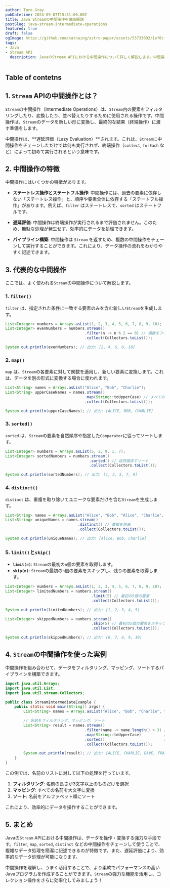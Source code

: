 ```yaml
---
author: Taro Gray  
pubDatetime: 2024-09-07T15:51:00.00Z  
title: Java Streamの中間操作を徹底解説  
postSlug: java-stream-intermediate-operations  
featured: true  
draft: false  
ogImage: https://github.com/satnaing/astro-paper/assets/53733092/1ef0cf03-8137-4d67-ac81-84a032119e3a  
tags:
- Java
- Stream API  
  description: JavaのStream APIにおける中間操作について詳しく解説します。中間操作は、データのフィルタリングやマッピングなど、Stream内でのデータ処理において重要な役割を果たします。
---
```


## Table of contetns

## 1. `Stream` APIの中間操作とは？

`Stream`の中間操作（Intermediate Operations）は、`Stream`内の要素をフィルタリングしたり、変換したり、並べ替えたりするために使用される操作です。中間操作は、`Stream`のデータを新しい形に変換し、最終的な結果（終端操作）に渡す準備をします。

中間操作は、**遅延評価（Lazy Evaluation）**されます。これは、`Stream`に中間操作をチェーンしただけでは何も実行されず、終端操作（`collect`, `forEach` など）によって初めて実行されるという意味です。

## 2. 中間操作の特徴

中間操作にはいくつかの特徴があります。

- **ステートレス操作とステートフル操作**: 中間操作には、過去の要素に依存しない「ステートレス操作」と、順序や要素全体に依存する「ステートフル操作」があります。例えば、`filter` はステートレスで、`sorted` はステートフルです。
- **遅延評価**: 中間操作は終端操作が実行されるまで評価されません。このため、無駄な処理が発生せず、効率的にデータを処理できます。

- **パイプライン構築**: 中間操作は `Stream` を返すため、複数の中間操作をチェーンして実行することができます。これにより、データ操作の流れをわかりやすく記述できます。

## 3. 代表的な中間操作

ここでは、よく使われる`Stream`の中間操作について解説します。

### 1. `filter()`

`filter` は、指定された条件に一致する要素のみを含む新しい`Stream`を生成します。

```java
List<Integer> numbers = Arrays.asList(1, 2, 3, 4, 5, 6, 7, 8, 9, 10);
List<Integer> evenNumbers = numbers.stream()
                                   .filter(n -> n % 2 == 0) // 偶数をフィルタリング
                                   .collect(Collectors.toList());

System.out.println(evenNumbers); // 出力: [2, 4, 6, 8, 10]
```

### 2. `map()`

`map` は、`Stream`の各要素に対して関数を適用し、新しい要素に変換します。これは、データを別の形式に変換する場合に使われます。

```java
List<String> names = Arrays.asList("Alice", "Bob", "Charlie");
List<String> upperCaseNames = names.stream()
                                   .map(String::toUpperCase) // すべての名前を大文字に変換
                                   .collect(Collectors.toList());

System.out.println(upperCaseNames); // 出力: [ALICE, BOB, CHARLIE]
```

### 3. `sorted()`

`sorted` は、`Stream`の要素を自然順序や指定した`Comparator`に従ってソートします。

```java
List<Integer> numbers = Arrays.asList(5, 2, 9, 1, 7);
List<Integer> sortedNumbers = numbers.stream()
                                     .sorted() // 自然順序でソート
                                     .collect(Collectors.toList());

System.out.println(sortedNumbers); // 出力: [1, 2, 5, 7, 9]
```

### 4. `distinct()`

`distinct` は、重複を取り除いてユニークな要素だけを含む`Stream`を生成します。

```java
List<String> names = Arrays.asList("Alice", "Bob", "Alice", "Charlie", "Bob");
List<String> uniqueNames = names.stream()
                                .distinct() // 重複を除去
                                .collect(Collectors.toList());

System.out.println(uniqueNames); // 出力: [Alice, Bob, Charlie]
```

### 5. `limit()`と`skip()`

- **`limit(n)`**: `Stream`の最初の`n`個の要素を取得します。
- **`skip(n)`**: `Stream`の最初の`n`個の要素をスキップし、残りの要素を取得します。

```java
List<Integer> numbers = Arrays.asList(1, 2, 3, 4, 5, 6, 7, 8, 9, 10);
List<Integer> limitedNumbers = numbers.stream()
                                      .limit(5) // 最初の5個の要素
                                      .collect(Collectors.toList());

System.out.println(limitedNumbers); // 出力: [1, 2, 3, 4, 5]

List<Integer> skippedNumbers = numbers.stream()
                                      .skip(5) // 最初の5個の要素をスキップ
                                      .collect(Collectors.toList());

System.out.println(skippedNumbers); // 出力: [6, 7, 8, 9, 10]
```

## 4. `Stream`の中間操作を使った実例

中間操作を組み合わせて、データをフィルタリング、マッピング、ソートするパイプラインを構築できます。

```java
import java.util.Arrays;
import java.util.List;
import java.util.stream.Collectors;

public class StreamIntermediateExample {
    public static void main(String[] args) {
        List<String> names = Arrays.asList("Alice", "Bob", "Charlie", "Dave", "Eve", "Frank");

        // 名前をフィルタリング、マッピング、ソート
        List<String> result = names.stream()
                                   .filter(name -> name.length() > 3) // 名前の長さが3文字以上
                                   .map(String::toUpperCase)          // 大文字に変換
                                   .sorted()                          // ソート
                                   .collect(Collectors.toList());

        System.out.println(result); // 出力: [ALICE, CHARLIE, DAVE, FRANK]
    }
}
```

この例では、名前のリストに対して以下の処理を行っています。

1. **フィルタリング**: 名前の長さが3文字以上のものだけを選択
2. **マッピング**: すべての名前を大文字に変換
3. **ソート**: 名前をアルファベット順にソート

これにより、効率的にデータを操作することができます。

## 5. まとめ

Javaの`Stream` APIにおける中間操作は、データを操作・変換する強力な手段です。`filter`, `map`, `sorted`, `distinct` などの中間操作をチェーンして使うことで、複雑なデータ処理を簡潔に記述できるのが特徴です。また、遅延評価により、効率的なデータ処理が可能になります。

中間操作を理解し、うまく活用することで、より柔軟でパフォーマンスの高いJavaプログラムを作成することができます。`Stream`の強力な機能を活用し、コレクション操作をさらに効率化してみましょう！
